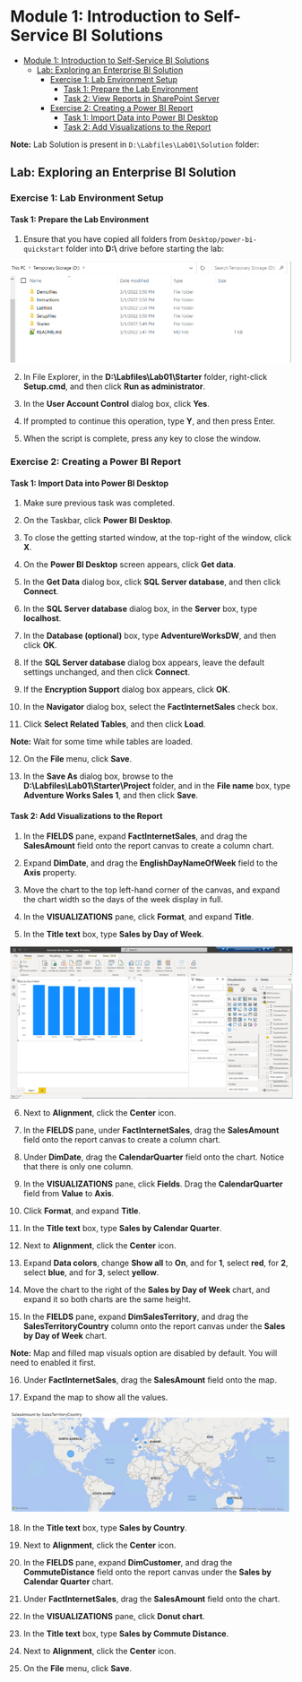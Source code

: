 # Module 1: Introduction to Self-Service BI Solutions

- [Module 1: Introduction to Self-Service BI Solutions](#module-1-introduction-to-self-service-bi-solutions)
  - [Lab: Exploring an Enterprise BI Solution](#lab-exploring-an-enterprise-bi-solution)
    - [Exercise 1: Lab Environment Setup](#exercise-1-viewing-reports)
      - [Task 1: Prepare the Lab Environment](#task-1-prepare-the-lab-environment)
      - [Task 2: View Reports in SharePoint Server](#task-2-view-reports-in-sharepoint-server)
    - [Exercise 2: Creating a Power BI Report](#exercise-2-creating-a-power-bi-report)
      - [Task 1: Import Data into Power BI Desktop](#task-1-import-data-into-power-bi-desktop)
      - [Task 2: Add Visualizations to the Report](#task-2-add-visualizations-to-the-report)

**Note:** Lab Solution is present in `D:\Labfiles\Lab01\Solution` folder:

## Lab: Exploring an Enterprise BI Solution

### Exercise 1: Lab Environment Setup

#### Task 1: Prepare the Lab Environment

1. Ensure that you have copied all folders from `Desktop/power-bi-quickstart` folder into **D:\\** drive before starting the lab:

![](./images/files.png)

2. In File Explorer, in the **D:\\Labfiles\\Lab01\\Starter** folder, right-click **Setup.cmd**, and then click **Run as administrator**.

3. In the **User Account Control** dialog box, click **Yes**.

4. If prompted to continue this operation, type **Y**, and then press Enter.

5. When the script is complete, press any key to close the window.



### Exercise 2: Creating a Power BI Report

#### Task 1: Import Data into Power BI Desktop

1. Make sure previous task was completed.

2. On the Taskbar, click **Power BI Desktop**.

3. To close the getting started window, at the top-right of the window, click **X**.

4. On the **Power BI Desktop** screen appears, click **Get data**.

5. In the **Get Data** dialog box, click **SQL Server database**, and then click **Connect**.

6. In the **SQL Server database** dialog box, in the **Server** box, type **localhost**.

7. In the **Database (optional)** box, type **AdventureWorksDW**, and then click **OK**.

8. If the **SQL Server database** dialog box appears, leave the default settings unchanged, and then click **Connect**.

9. If the **Encryption Support** dialog box appears, click **OK**.

10. In the **Navigator** dialog box, select the **FactInternetSales** check box.

11. Click **Select Related Tables**, and then click **Load**.

**Note:** Wait for some time while tables are loaded.

12. On the **File** menu, click **Save**.

13. In the **Save As** dialog box, browse to the **D:\\Labfiles\\Lab01\\Starter\\Project** folder, and in the **File name** box, type **Adventure Works Sales 1**, and then click **Save**.

#### Task 2: Add Visualizations to the Report

1. In the **FIELDS** pane, expand **FactInternetSales**, and drag the **SalesAmount** field onto the report canvas to create a column chart.

2. Expand **DimDate**, and drag the **EnglishDayNameOfWeek** field to the **Axis** property.

3. Move the chart to the top left-hand corner of the canvas, and expand the chart width so the days of the week display in full.

4. In the **VISUALIZATIONS** pane, click **Format**, and expand **Title**.

5. In the **Title text** box, type **Sales by Day of Week**.

![](./images/1.png)

6. Next to **Alignment**, click the **Center** icon.

7. In the **FIELDS** pane, under **FactInternetSales**, drag the **SalesAmount** field onto the report canvas to create a column chart.

8. Under **DimDate**, drag the **CalendarQuarter** field onto the chart. Notice that there is only one column.

9. In the **VISUALIZATIONS** pane, click **Fields**. Drag the **CalendarQuarter** field from **Value** to **Axis**.

10. Click **Format**, and expand **Title**.

11. In the **Title text** box, type **Sales by Calendar Quarter**.

12. Next to **Alignment**, click the **Center** icon.

13. Expand **Data colors**, change **Show all** to **On**, and for **1**, select **red**, for **2**, select **blue**, and for **3**, select **yellow**.

14. Move the chart to the right of the **Sales by Day of Week** chart, and expand it so both charts are the same height.

15. In the **FIELDS** pane, expand **DimSalesTerritory**, and drag the **SalesTerritoryCountry** column onto the report canvas under the **Sales by Day of Week** chart.

**Note:** Map and filled map visuals option are disabled by default. You will need to enabled it first.

16. Under **FactInternetSales**, drag the **SalesAmount** field onto the map.

17. Expand the map to show all the values.

![](./images/2.png)

18. In the **Title text** box, type **Sales by Country**.

19. Next to **Alignment**, click the **Center** icon.

20. In the **FIELDS** pane, expand **DimCustomer**, and drag the **CommuteDistance** field onto the report canvas under the **Sales by Calendar Quarter** chart.

21. Under **FactInternetSales**, drag the **SalesAmount** field onto the chart.

22. In the **VISUALIZATIONS** pane, click **Donut chart**.

23. In the **Title text** box, type **Sales by Commute Distance**.

24. Next to **Alignment**, click the **Center** icon.

25. On the **File** menu, click **Save**.
